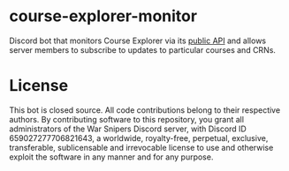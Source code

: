 # course-explorer-monitor

Discord bot that monitors Course Explorer via its [public API](https://courses.illinois.edu/cisdocs/explorer) and allows server members to subscribe to updates to particular courses and CRNs. 

# License

This bot is closed source. All code contributions belong to their respective authors. By contributing software to this repository, you grant all administrators of the War Snipers Discord server, with Discord ID 659027277706821643, a worldwide, royalty-free, perpetual, exclusive, transferable, sublicensable and irrevocable license to use and otherwise exploit the software in any manner and for any purpose.
